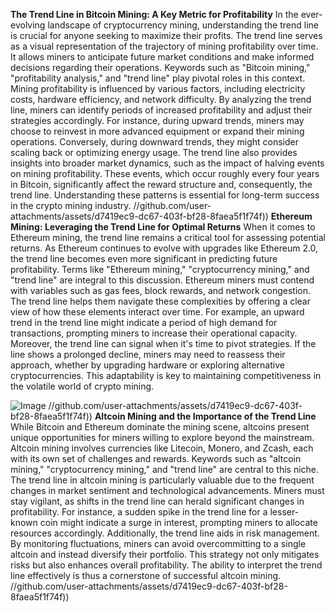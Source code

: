 **The Trend Line in Bitcoin Mining: A Key Metric for Profitability**
In the ever-evolving landscape of cryptocurrency mining, understanding the trend line is crucial for anyone seeking to maximize their profits. The trend line serves as a visual representation of the trajectory of mining profitability over time. It allows miners to anticipate future market conditions and make informed decisions regarding their operations. Keywords such as "Bitcoin mining," "profitability analysis," and "trend line" play pivotal roles in this context.
Mining profitability is influenced by various factors, including electricity costs, hardware efficiency, and network difficulty. By analyzing the trend line, miners can identify periods of increased profitability and adjust their strategies accordingly. For instance, during upward trends, miners may choose to reinvest in more advanced equipment or expand their mining operations. Conversely, during downward trends, they might consider scaling back or optimizing energy usage.
The trend line also provides insights into broader market dynamics, such as the impact of halving events on mining profitability. These events, which occur roughly every four years in Bitcoin, significantly affect the reward structure and, consequently, the trend line. Understanding these patterns is essential for long-term success in the crypto mining industry.
 //github.com/user-attachments/assets/d7419ec9-dc67-403f-bf28-8faea5f1f74f))
**Ethereum Mining: Leveraging the Trend Line for Optimal Returns**
When it comes to Ethereum mining, the trend line remains a critical tool for assessing potential returns. As Ethereum continues to evolve with upgrades like Ethereum 2.0, the trend line becomes even more significant in predicting future profitability. Terms like "Ethereum mining," "cryptocurrency mining," and "trend line" are integral to this discussion.
Ethereum miners must contend with variables such as gas fees, block rewards, and network congestion. The trend line helps them navigate these complexities by offering a clear view of how these elements interact over time. For example, an upward trend in the trend line might indicate a period of high demand for transactions, prompting miners to increase their operational capacity.
Moreover, the trend line can signal when it's time to pivot strategies. If the line shows a prolonged decline, miners may need to reassess their approach, whether by upgrading hardware or exploring alternative cryptocurrencies. This adaptability is key to maintaining competitiveness in the volatile world of crypto mining.

![Image](https://github.com/user-attachments/assets/d7419ec9-dc67-403f-bf28-8faea5f1f74f)
 //github.com/user-attachments/assets/d7419ec9-dc67-403f-bf28-8faea5f1f74f))
**Altcoin Mining and the Importance of the Trend Line**
While Bitcoin and Ethereum dominate the mining scene, altcoins present unique opportunities for miners willing to explore beyond the mainstream. Altcoin mining involves currencies like Litecoin, Monero, and Zcash, each with its own set of challenges and rewards. Keywords such as "altcoin mining," "cryptocurrency mining," and "trend line" are central to this niche.
The trend line in altcoin mining is particularly valuable due to the frequent changes in market sentiment and technological advancements. Miners must stay vigilant, as shifts in the trend line can herald significant changes in profitability. For instance, a sudden spike in the trend line for a lesser-known coin might indicate a surge in interest, prompting miners to allocate resources accordingly.
Additionally, the trend line aids in risk management. By monitoring fluctuations, miners can avoid overcommitting to a single altcoin and instead diversify their portfolio. This strategy not only mitigates risks but also enhances overall profitability. The ability to interpret the trend line effectively is thus a cornerstone of successful altcoin mining.
 //github.com/user-attachments/assets/d7419ec9-dc67-403f-bf28-8faea5f1f74f))
